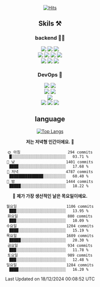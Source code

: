 <div align="center">

[![Hits](https://hits.seeyoufarm.com/api/count/incr/badge.svg?url=https%3A%2F%2Fgithub.com%2Fzxcv9203%2Fhit-counter&count_bg=%23FF7272&title_bg=%23324C2E&icon=codeigniter.svg&icon_color=%23DD5B5B&title=%EB%B0%A9%EB%AC%B8%EC%9E%90&edge_flat=false)](https://hits.seeyoufarm.com)
  
## Skils ⚒️

### backend 🧑‍💻
  
<img src="https://img.shields.io/badge/Java-FF6600?style=flat-square&logo=buymeacoffee&logoColor=white"/>
<img src="https://img.shields.io/badge/Go-0099FF?style=flat-square&logo=go&logoColor=white"/>
<img src="https://img.shields.io/badge/Kotlin-7F52FF?style=flat-square&logo=kotlin&logoColor=white"/>
  
  
<br />
  
<img src="https://img.shields.io/badge/Spring-339933?style=flat-square&logo=Spring&logoColor=white"/>
<img src="https://img.shields.io/badge/Spring Boot-339933?style=flat-square&logo=Spring Boot&logoColor=white"/>
<img src="https://img.shields.io/badge/Spring Security-339933?style=flat-square&logo=Spring Security&logoColor=white"/>
  
<img src="https://img.shields.io/badge/Spring Data JPA-339933?style=flat-square&logo=Hibernate&logoColor=white"/>

<br />
  
  <img src="https://img.shields.io/badge/mysql-0099FF?style=flat-square&logo=mysql&logoColor=white"/>
  <img src="https://img.shields.io/badge/mariadb-0099FF?style=flat-square&logo=mariadb&logoColor=white"/>
  <img src="https://img.shields.io/badge/mongoDB-47A248?style=flat-square&logo=mongodb&logoColor=white"/>
  
  
### DevOps 🚀
  
  <img src="https://img.shields.io/badge/docker-2496ED?style=flat-square&logo=docker&logoColor=white"/>
  <img src="https://img.shields.io/badge/kubernetes-326CE5?style=flat-square&logo=kubernetes&logoColor=white"/>
  
  <br />
  
  <img src="https://img.shields.io/badge/Github Actions-2088FF?style=flat-square&logo=githubactions&logoColor=white"/>
  <img src="https://img.shields.io/badge/Jenkins-D24939?style=flat-square&logo=jenkins&logoColor=white"/>
  
  
  <br />
  <img src="https://img.shields.io/badge/terraform-7B42BC?style=flat-square&logo=terraform&logoColor=white"/>
  
  <br />
  <img src="https://img.shields.io/badge/Amazon AWS-232F3E?style=flat-square&logo=Amazon AWS&logoColor=white"/>

  <img src="https://img.shields.io/badge/GCP-4285F4?style=flat-square&logo=googlecloud&logoColor=white"/>
  <img src="https://img.shields.io/badge/NCP-03C75A?style=flat-square&logo=naver&logoColor=white"/>
  
  
## language

[![Top Langs](https://github-readme-stats.vercel.app/api/top-langs/?username=zxcv9203&hide=html&exclude_repo=zxcv9203.github.io,golB&theme=grate-gatsby)](https://github.com/zxcv9203/github-readme-stats)
  
<!--START_SECTION:waka-->
**저는 저녁형 인간이에요. 🦉** 

```text
🌞 아침                     294 commits         █░░░░░░░░░░░░░░░░░░░░░░░░   03.71 % 
🌆 낮　                     1401 commits        ████░░░░░░░░░░░░░░░░░░░░░   17.68 % 
🌃 저녁                     4787 commits        ███████████████░░░░░░░░░░   60.40 % 
🌙 밤　                     1444 commits        █████░░░░░░░░░░░░░░░░░░░░   18.22 % 
```
📅 **제가 가장 생산적인 날은 목요일이에요.** 

```text
월요일                      1106 commits        ███░░░░░░░░░░░░░░░░░░░░░░   13.95 % 
화요일                      800 commits         ███░░░░░░░░░░░░░░░░░░░░░░   10.09 % 
수요일                      1204 commits        ████░░░░░░░░░░░░░░░░░░░░░   15.19 % 
목요일                      1609 commits        █████░░░░░░░░░░░░░░░░░░░░   20.30 % 
금요일                      934 commits         ███░░░░░░░░░░░░░░░░░░░░░░   11.78 % 
토요일                      989 commits         ███░░░░░░░░░░░░░░░░░░░░░░   12.48 % 
일요일                      1284 commits        ████░░░░░░░░░░░░░░░░░░░░░   16.20 % 
```



 Last Updated on 18/12/2024 00:08:52 UTC
<!--END_SECTION:waka-->
  
</div>

